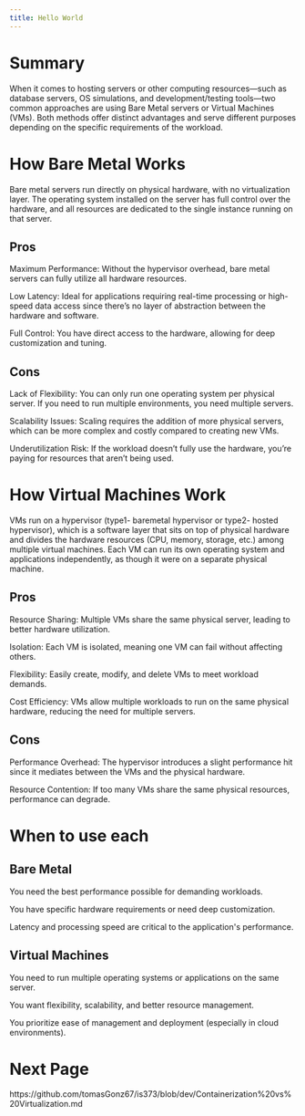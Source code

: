 ```yaml
---
title: Hello World
---
```


<h1>Summary</h1>
When it comes to hosting servers or other computing resources—such as database servers, OS simulations, and development/testing tools—two common approaches are using Bare Metal servers or Virtual Machines (VMs). Both methods offer distinct advantages and serve different purposes depending on the specific requirements of the workload.
<h1>How Bare Metal Works</h1>
Bare metal servers run directly on physical hardware, with no virtualization layer. The operating system installed on the server has full control over the hardware, and all resources are dedicated to the single instance running on that server.

<h2>Pros</h2>
<p>Maximum Performance: Without the hypervisor overhead, bare metal servers can fully utilize all hardware resources.</p>
<p>Low Latency: Ideal for applications requiring real-time processing or high-speed data access since there’s no layer of abstraction between the hardware and software.</p>
<p>Full Control: You have direct access to the hardware, allowing for deep customization and tuning.</p>

<h2>Cons</h2>
<p>Lack of Flexibility: You can only run one operating system per physical server. If you need to run multiple environments, you need multiple servers.</p>
<p>Scalability Issues: Scaling requires the addition of more physical servers, which can be more complex and costly compared to creating new VMs.</p>
<p>Underutilization Risk: If the workload doesn’t fully use the hardware, you’re paying for resources that aren’t being used.</p>

<h1>How Virtual Machines Work</h1>
VMs run on a hypervisor (type1- baremetal hypervisor or type2- hosted hypervisor), which is a software layer that sits on top of physical hardware and divides the hardware resources (CPU, memory, storage, etc.) among multiple virtual machines. Each VM can run its own operating system and applications independently, as though it were on a separate physical machine.

<h2>Pros</h2>
<p>Resource Sharing: Multiple VMs share the same physical server, leading to better hardware utilization.</p>
<p>Isolation: Each VM is isolated, meaning one VM can fail without affecting others.</p>
<p>Flexibility: Easily create, modify, and delete VMs to meet workload demands.</p>
<p>Cost Efficiency: VMs allow multiple workloads to run on the same physical hardware, reducing the need for multiple servers.</p>


<h2>Cons</h2>
<p>Performance Overhead: The hypervisor introduces a slight performance hit since it mediates between the VMs and the physical hardware.</p>
<p>Resource Contention: If too many VMs share the same physical resources, performance can degrade.</p>

<h1> When to use each</h1>
<h2>Bare Metal</h2>
<p>You need the best performance possible for demanding workloads.</p>
<p>You have specific hardware requirements or need deep customization.</p>
<p>Latency and processing speed are critical to the application's performance.</p>

<h2>Virtual Machines</h2>
<p>You need to run multiple operating systems or applications on the same server.</p>
<p>You want flexibility, scalability, and better resource management.</p>
<p>You prioritize ease of management and deployment (especially in cloud environments).</p>


<h1>Next Page</h1>
https://github.com/tomasGonz67/is373/blob/dev/Containerization%20vs%20Virtualization.md
